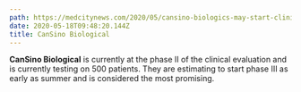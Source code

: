 ```yaml
---
path: https://medcitynews.com/2020/05/cansino-biologics-may-start-clinical-development-of-covid-19-vaccine-in-canada/?rf=1
date: 2020-05-18T09:48:20.144Z
title: CanSino Biological
---
```

<!--StartFragment-->

**CanSino Biological** is currently at the phase II of the clinical evaluation and is currently testing on 500 patients. They are estimating to start phase III as early as summer and is considered the most promising.

<!--EndFragment-->